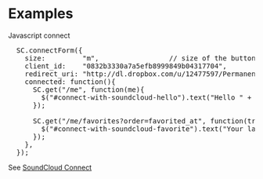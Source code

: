 # Examples

Javascript connect

<pre class="brush: js, html">
  SC.connectForm({
    size:         "m",                 // size of the button (s, m, l)
    client_id:    "0832b3330a7a5efb8999849b04317704",
    redirect_uri: "http://dl.dropbox.com/u/12477597/Permanent/api-intro/soundcloud-callback.html",
    connected: function(){
      SC.get("/me", function(me){
        $("#connect-with-soundcloud-hello").text("Hello " + me.full_name + "!");
      });

      SC.get("/me/favorites?order=favorited_at", function(tracks){
        $("#connect-with-soundcloud-favorite").text("Your latest favorite track is: \"" + tracks[0].title + "\".");
      });
    },
  });
</pre>

See [SoundCloud Connect](http://developers.soundcloud.com/docs/connect)

<div class="sc_logo"></div>